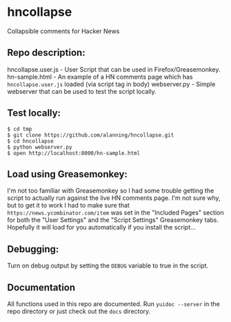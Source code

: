 # hncollapse

Collapsible comments for Hacker News


## Repo description:

  hncollapse.user.js - User Script that can be used in Firefox/Greasemonkey.
  hn-sample.html - An example of a HN comments page which has `hncollapse.user.js` loaded (via script tag in body)
  webserver.py - Simple webserver that can be used to test the script locally.


## Test locally:

```
$ cd tmp
$ git clone https://github.com/alanning/hncollapse.git
$ cd hncollapse
$ python webserver.py
$ open http://localhost:8000/hn-sample.html
```


## Load using Greasemonkey:

I'm not too familiar with Greasemonkey so I had some trouble getting the script to actually run against the live HN comments page.  I'm not sure why, but to get it to work I had to make sure that `https://news.ycombinator.com/item` was set in the "Included Pages" section for both the "User Settings" and the "Script Settings" Greasemonkey tabs.  Hopefully it will load for you automatically if you install the script...


## Debugging:

Turn on debug output by setting the `DEBUG` variable to true in the script.


## Documentation

All functions used in this repo are documented.  Run `yuidoc --server` in the repo directory or just check out the `docs` directory.
